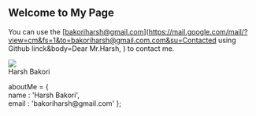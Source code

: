 ## Welcome to My Page

You can use the [bakoriharsh@gmail.com](https://mail.google.com/mail/?view=cm&fs=1&to=bakoriharsh@gmail.com.com&su=Contacted using Github linck&body=Dear Mr.Harsh, ) to contact me. 

<a href="#">
  <img align="center" src="https://github-readme-stats.vercel.app/api?username=harshbakori&theme=dark&show_icons=true" />
</a>

<link rel="stylesheet" href="https://github.com/harshbakori/harshbakori.github.io/edit/main/card.css">

<div class="content">
  <div class="card">
    <div class="card__side card__side--front">
      <!-- Front Content -->
      <div class="card__cont">
        <span class="blue">Harsh Bakori</span>
      </div>
    </div>
    <div class="card__side card__side--back">
      <!-- Back Content -->
      <div class="card__cta">
        <p> aboutMe <span class="cyan">=</span> {
          <br />
          <span class="space red">name</span>
          <span class="cyan">:</span> <span class="green">'Harsh Bakori'</span>,
          <br/>
          <span class="space red">email</span>
          <span class="cyan">:</span> <span class="green">'bakoriharsh@gmail.com</span>'
          };
        </p>
      </div>
    </div>
  </div>
